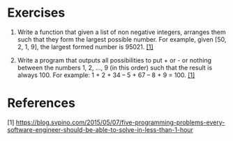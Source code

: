 # Exercises

1. Write a function that given a list of non negative integers, arranges them such that they form the largest possible number. For example, given [50, 2, 1, 9], the largest formed number is 95021. [[1]](https://blog.svpino.com/2015/05/07/five-programming-problems-every-software-engineer-should-be-able-to-solve-in-less-than-1-hour)

2. Write a program that outputs all possibilities to put + or - or nothing between the numbers 1, 2, ..., 9 (in this order) such that the result is always 100. For example: 1 + 2 + 34 – 5 + 67 – 8 + 9 = 100. [[1]](https://blog.svpino.com/2015/05/07/five-programming-problems-every-software-engineer-should-be-able-to-solve-in-less-than-1-hour)


# References
[1] https://blog.svpino.com/2015/05/07/five-programming-problems-every-software-engineer-should-be-able-to-solve-in-less-than-1-hour